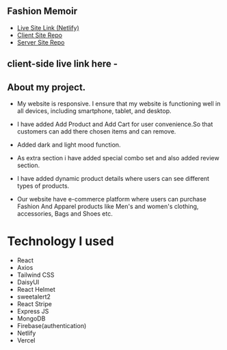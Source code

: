 ## Fashion Memoir
 
- [Live Site Link (Netlify)](https://6533c1cd598cac66b07894a4--sweet-manatee-ab7fdc.netlify.app/)
- [Client Site Repo](https://github.com/AALabonya/Fashion-Apparel)
- [Server Site Repo](https://github.com/AALabonya/Fashion-Apparel-Server)

## client-side live link here - 

 ## About my project.
-  My website is responsive. I ensure that my website is functioning well in all devices, including smartphone, tablet, and desktop.

- I have added Add Product and Add Cart for user convenience.So that customers can add there chosen items and can remove.
- Added dark and light mood function.
- As extra section i have added special combo set and also added review section.

- I have added dynamic product details where users can see different types of products.

- Our website have e-commerce platform where users can purchase Fashion And Apparel products like Men's and women's clothing, accessories, Bags and Shoes etc.

# Technology I used 

- React
- Axios
- Tailwind CSS
- DaisyUI
- React Helmet
- sweetalert2
- React Stripe 
- Express JS
- MongoDB
- Firebase(authentication)
- Netlify
- Vercel
